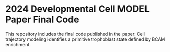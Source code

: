 # 2024 Developmental Cell MODEL Paper Final Code
This repository includes the final code published in the paper: Cell trajectory modeling identifies a primitive trophoblast state defined by BCAM enrichment.
